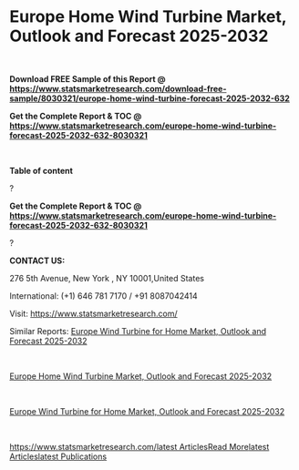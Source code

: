<h1>Europe Home Wind Turbine Market, Outlook and Forecast 2025-2032</h1><br/><p><strong>Download FREE Sample of this Report @ <a href="https://www.statsmarketresearch.com/download-free-sample/8030321/europe-home-wind-turbine-forecast-2025-2032-632">https://www.statsmarketresearch.com/download-free-sample/8030321/europe-home-wind-turbine-forecast-2025-2032-632</a></strong></p>
 
 
 
 <div><b>Get the Complete Report & TOC @ <a href="https://www.statsmarketresearch.com/europe-home-wind-turbine-forecast-2025-2032-632-8030321">https://www.statsmarketresearch.com/europe-home-wind-turbine-forecast-2025-2032-632-8030321</a></b></div>
 
 
 
 <p><br />
 
 <b>Table of content</b></p>
 
 
 
 <p>? </p>
 
 
 
 <div><b>Get the Complete Report & TOC @ <a href="https://www.statsmarketresearch.com/europe-home-wind-turbine-forecast-2025-2032-632-8030321">https://www.statsmarketresearch.com/europe-home-wind-turbine-forecast-2025-2032-632-8030321</a></b></div>
 
 
 
 <p>? </p>
 
 
 
 <p><b>CONTACT US:</b><br />
 
 276 5th Avenue, New York , NY 10001,United States<br />
 
 International: (+1) 646 781 7170 / +91 8087042414<br />
 
 Visit: <a href="https://www.statsmarketresearch.com/">https://www.statsmarketresearch.com/</a><br />
 
 Similar Reports: <a href="https://www.statsmarketresearch.com/europe-home-wind-turbine-forecast-2025-2032-632-8030321">Europe Wind Turbine for Home Market, Outlook and Forecast 2025-2032</a><br />
 
 <br />
 
 <a href="https://www.statsmarketresearch.com/europe-home-wind-turbine-forecast-2025-2032-632-8030321">Europe Home Wind Turbine Market, Outlook and Forecast 2025-2032</a><br />
 
 <br />
 
 <a href="https://www.statsmarketresearch.com/europe-home-wind-turbine-forecast-2025-2032-632-8030321">Europe Wind Turbine for Home Market, Outlook and Forecast 2025-2032</a><br />
 
 <br />
 
 <a href="https://gyeongbokgung.com">https://www.statsmarketresearch.com/</a><a href="https://hallyeomaritime.com">latest Articles</a><a href="https://jingwansa.com">Read More</a><a href="https://nguoiviet.jp/">latest Articles</a><a href="https://www.intelmarketresearch.com/">latest Publications</a></p>